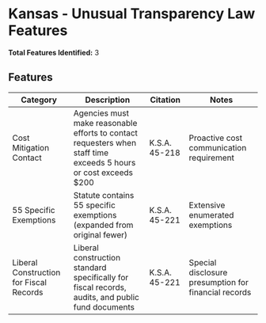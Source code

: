 # Kansas - Unusual Transparency Law Features

**Total Features Identified:** 3

## Features

| Category | Description | Citation | Notes |
|----------|-------------|----------|-------|
| Cost Mitigation Contact | Agencies must make reasonable efforts to contact requesters when staff time exceeds 5 hours or cost exceeds $200 | K.S.A. 45-218 | Proactive cost communication requirement |
| 55 Specific Exemptions | Statute contains 55 specific exemptions (expanded from original fewer) | K.S.A. 45-221 | Extensive enumerated exemptions |
| Liberal Construction for Fiscal Records | Liberal construction standard specifically for fiscal records, audits, and public fund documents | K.S.A. 45-221 | Special disclosure presumption for financial records |
